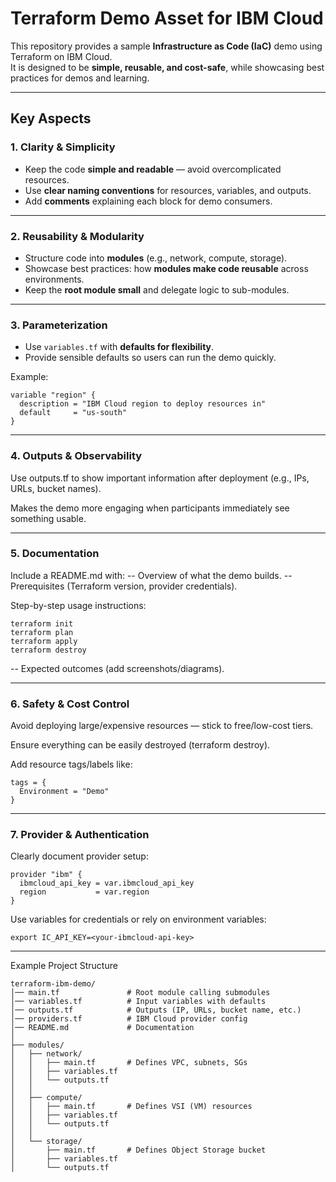 # Terraform Demo Asset for IBM Cloud

This repository provides a sample **Infrastructure as Code (IaC)** demo using Terraform on IBM Cloud.  
It is designed to be **simple, reusable, and cost-safe**, while showcasing best practices for demos and learning.

---

## Key Aspects

### 1. Clarity & Simplicity
- Keep the code **simple and readable** — avoid overcomplicated resources.  
- Use **clear naming conventions** for resources, variables, and outputs.  
- Add **comments** explaining each block for demo consumers.  

---

### 2. Reusability & Modularity
- Structure code into **modules** (e.g., network, compute, storage).  
- Showcase best practices: how **modules make code reusable** across environments.  
- Keep the **root module small** and delegate logic to sub-modules.  

---

### 3. Parameterization
- Use `variables.tf` with **defaults for flexibility**.  
- Provide sensible defaults so users can run the demo quickly.  

Example:

```
variable "region" {
  description = "IBM Cloud region to deploy resources in"
  default     = "us-south"
}
```

---

### 4. Outputs & Observability

Use outputs.tf to show important information after deployment (e.g., IPs, URLs, bucket names).

Makes the demo more engaging when participants immediately see something usable.

---

### 5. Documentation

Include a README.md with:
-- Overview of what the demo builds.
-- Prerequisites (Terraform version, provider credentials).

Step-by-step usage instructions:

```
terraform init
terraform plan
terraform apply
terraform destroy
```

-- Expected outcomes (add screenshots/diagrams).

---

### 6. Safety & Cost Control

Avoid deploying large/expensive resources — stick to free/low-cost tiers.

Ensure everything can be easily destroyed (terraform destroy).

Add resource tags/labels like:

```
tags = {
  Environment = "Demo"
}
```
---

### 7. Provider & Authentication

Clearly document provider setup:
```
provider "ibm" {
  ibmcloud_api_key = var.ibmcloud_api_key
  region           = var.region
}

```
Use variables for credentials or rely on environment variables:

```
export IC_API_KEY=<your-ibmcloud-api-key>
```

---
Example Project Structure

```
terraform-ibm-demo/
│── main.tf               # Root module calling submodules
│── variables.tf          # Input variables with defaults
│── outputs.tf            # Outputs (IP, URLs, bucket name, etc.)
│── providers.tf          # IBM Cloud provider config
│── README.md             # Documentation
│
├── modules/
│   ├── network/
│   │   ├── main.tf       # Defines VPC, subnets, SGs
│   │   ├── variables.tf
│   │   └── outputs.tf
│   │
│   ├── compute/
│   │   ├── main.tf       # Defines VSI (VM) resources
│   │   ├── variables.tf
│   │   └── outputs.tf
│   │
│   └── storage/
│       ├── main.tf       # Defines Object Storage bucket
│       ├── variables.tf
│       └── outputs.tf
```
